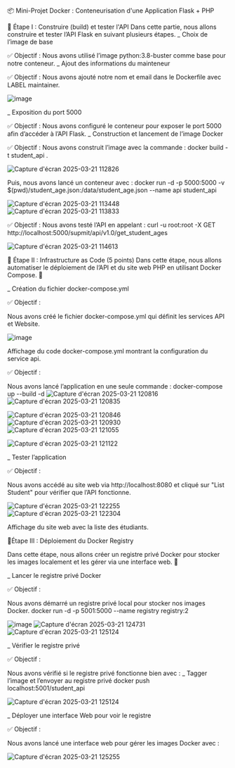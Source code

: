 📦 Mini-Projet Docker : Conteneurisation d'une Application Flask + PHP

📌 Étape I : Construire (build) et tester l'API 
Dans cette partie, nous allons construire et tester l’API Flask en suivant plusieurs étapes.
 _ Choix de l’image de base
 
✅ Objectif :
Nous avons utilisé l’image python:3.8-buster comme base pour notre conteneur.
 _ Ajout des informations du mainteneur
 
✅ Objectif :
Nous avons ajouté notre nom et email dans le Dockerfile avec LABEL maintainer.

![image](https://github.com/user-attachments/assets/4ba07cee-5e44-4af9-9e11-721ebe9cb969)

_ Exposition du port 5000

✅ Objectif :
Nous avons configuré le conteneur pour exposer le port 5000 afin d’accéder à l’API Flask.
_ Construction et lancement de l’image Docker 

✅ Objectif :
Nous avons construit l’image avec la commande :
docker build -t student_api .

![Capture d'écran 2025-03-21 112826](https://github.com/user-attachments/assets/52e33dca-809c-4e20-be69-97d81463ddf1)

Puis, nous avons lancé un conteneur avec :
docker run -d -p 5000:5000 -v $(pwd)/student_age.json:/data/student_age.json --name api student_api

![Capture d'écran 2025-03-21 113448](https://github.com/user-attachments/assets/b0824b76-d22b-425e-8704-30673f9f67a6)
![Capture d'écran 2025-03-21 113833](https://github.com/user-attachments/assets/c92c3a03-5922-4da6-8575-c6253cb06e0f)


✅ Objectif :
Nous avons testé l’API en appelant :
curl -u root:root -X GET http://localhost:5000/supmit/api/v1.0/get_student_ages

![Capture d'écran 2025-03-21 114613](https://github.com/user-attachments/assets/8cbe828c-3184-4421-93e6-f6c292309c1c)


📌 Étape II : Infrastructure as Code (5 points)
Dans cette étape, nous allons automatiser le déploiement de l’API et du site web PHP en utilisant Docker Compose. 🚀

_ Création du fichier docker-compose.yml

✅ Objectif :

Nous avons créé le fichier docker-compose.yml qui définit les services API et Website.

![image](https://github.com/user-attachments/assets/216c54b1-c9fb-4cdf-91bc-53aeb06be968)

Affichage du code docker-compose.yml montrant la configuration du service api.

✅ Objectif :

Nous avons lancé l’application en une seule commande :
docker-compose up --build -d
![Capture d'écran 2025-03-21 120816](https://github.com/user-attachments/assets/c7fc58ca-4485-418a-b3c1-71f7d48ea0e2)
![Capture d'écran 2025-03-21 120835](https://github.com/user-attachments/assets/9b75725f-2437-49cf-9518-95d124344e8c)


![Capture d'écran 2025-03-21 120846](https://github.com/user-attachments/assets/1a274f91-07ee-4d5d-8a80-9a5e146b4112)
![Capture d'écran 2025-03-21 120930](https://github.com/user-attachments/assets/1bcb483b-71e0-4a28-b63e-656d3852e5a6)
![Capture d'écran 2025-03-21 121055](https://github.com/user-attachments/assets/94fdfcbc-fdd7-4536-a2a4-604ae8905533)

![Capture d'écran 2025-03-21 121122](https://github.com/user-attachments/assets/5e6356a9-16f3-495e-876f-304044a00af8)


_ Tester l’application

✅ Objectif :

Nous avons accédé au site web via http://localhost:8080 et cliqué sur "List Student" pour vérifier que l’API fonctionne.

![Capture d'écran 2025-03-21 122255](https://github.com/user-attachments/assets/77860423-9e82-40d0-a54e-e962394b0cc3)
![Capture d'écran 2025-03-21 122304](https://github.com/user-attachments/assets/4116a872-aa27-466a-bb2a-4c6dde2b937e)

Affichage du site web avec la liste des étudiants.

📌Étape III : Déploiement du Docker Registry 

Dans cette étape, nous allons créer un registre privé Docker pour stocker les images localement et les gérer via une interface web. 🚀

_ Lancer le registre privé Docker

✅ Objectif :

Nous avons démarré un registre privé local pour stocker nos images Docker.
docker run -d -p 5001:5000 --name registry registry:2

![image](https://github.com/user-attachments/assets/a056bce5-f84d-448a-b17c-3b722c4245e6)
![Capture d'écran 2025-03-21 124731](https://github.com/user-attachments/assets/5d60e269-08a5-4fea-a588-3ca755bd3b5b)
![Capture d'écran 2025-03-21 125124](https://github.com/user-attachments/assets/724bd8b7-df6d-46d4-baef-d14105f932d3)


_ Vérifier le registre privé 

✅ Objectif :

Nous avons vérifié si le registre privé fonctionne bien avec :
_ Tagger l’image et l’envoyer au registre privé
docker push localhost:5001/student_api

![Capture d'écran 2025-03-21 125124](https://github.com/user-attachments/assets/21af6588-82f5-4a96-970e-68e987fa0506)

_ Déployer une interface Web pour voir le registre

✅ Objectif :

Nous avons lancé une interface web pour gérer les images Docker avec :

![Capture d'écran 2025-03-21 125255](https://github.com/user-attachments/assets/4369e600-db46-41cf-9096-367b552f4a74)




